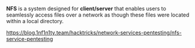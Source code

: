 **NFS** is a system designed for **client/server** that enables users to seamlessly access files over a network as though these files were located within a local directory.

https://blog.1nf1n1ty.team/hacktricks/network-services-pentesting/nfs-service-pentesting